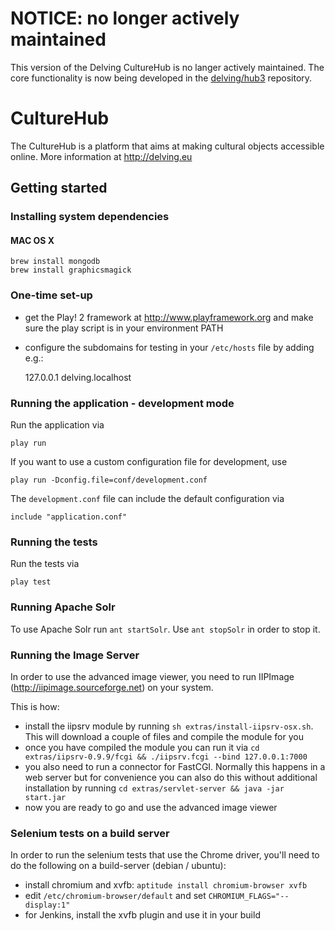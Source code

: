 # NOTICE: no longer actively maintained

This version of the Delving CultureHub is no langer actively maintained. The core functionality is now being developed in the [delving/hub3](https://github.com/delving/hub3) repository.

# CultureHub

The CultureHub is a platform that aims at making cultural objects accessible online. More information at http://delving.eu

## Getting started

### Installing system dependencies

#### MAC OS X

    brew install mongodb
    brew install graphicsmagick

### One-time set-up

- get the Play! 2 framework at http://www.playframework.org and make sure the play script is in your environment PATH
- configure the subdomains for testing in your `/etc/hosts` file by adding e.g.:

    127.0.0.1       delving.localhost

### Running the application - development mode

Run the application via

    play run

If you want to use a custom configuration file for development, use

    play run -Dconfig.file=conf/development.conf

The `development.conf` file can include the default configuration via

    include "application.conf"

### Running the tests

Run the tests via

    play test



### Running Apache Solr

To use Apache Solr run `ant startSolr`. Use `ant stopSolr` in order to stop it.

### Running the Image Server

In order to use the advanced image viewer, you need to run IIPImage (http://iipimage.sourceforge.net) on your system.

This is how:
- install the iipsrv module by running `sh extras/install-iipsrv-osx.sh`. This will download a couple of files and compile the module for you
- once you have compiled the module you can run it via `cd extras/iipsrv-0.9.9/fcgi && ./iipsrv.fcgi --bind 127.0.0.1:7000`
- you also need to run a connector for FastCGI. Normally this happens in a web server but for convenience you can also do this without additional
installation by running `cd extras/servlet-server && java -jar start.jar`
- now you are ready to go and use the advanced image viewer

### Selenium tests on a build server

In order to run the selenium tests that use the Chrome driver, you'll need to do the following on a build-server (debian / ubuntu):

- install chromium and xvfb: `aptitude install chromium-browser xvfb`
- edit `/etc/chromium-browser/default` and set `CHROMIUM_FLAGS="--display:1"`
- for Jenkins, install the xvfb plugin and use it in your build
